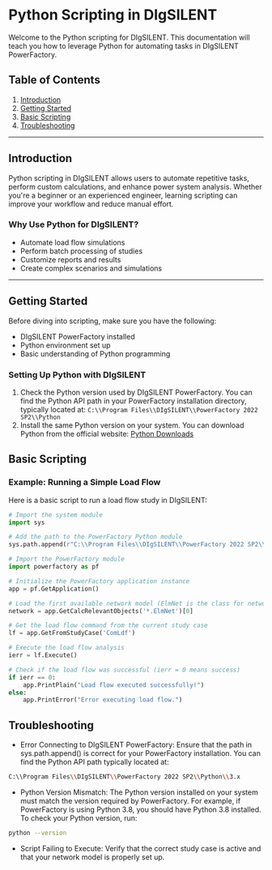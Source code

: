 # Python Scripting in DIgSILENT

Welcome to the Python scripting for DIgSILENT. This documentation will teach you how to leverage Python for automating tasks in DIgSILENT PowerFactory.

## Table of Contents

1. [Introduction](#introduction)
2. [Getting Started](#getting-started)
3. [Basic Scripting](#basic-scripting)
4. [Troubleshooting](#troubleshooting)

---

## Introduction

Python scripting in DIgSILENT allows users to automate repetitive tasks, perform custom calculations, and enhance power system analysis. Whether you're a beginner or an experienced engineer, learning scripting can improve your workflow and reduce manual effort.

### Why Use Python for DIgSILENT?

- Automate load flow simulations
- Perform batch processing of studies
- Customize reports and results
- Create complex scenarios and simulations

---

## Getting Started

Before diving into scripting, make sure you have the following:

- DIgSILENT PowerFactory installed
- Python environment set up
- Basic understanding of Python programming

### Setting Up Python with DIgSILENT

1. Check the Python version used by DIgSILENT PowerFactory. You can find the Python API path in your PowerFactory installation directory, typically located at: `C:\\Program Files\\DIgSILENT\\PowerFactory 2022 SP2\\Python`
2. Install the same Python version on your system. You can download Python from the official website: [Python Downloads](https://www.python.org/downloads/)

## Basic Scripting

### Example: Running a Simple Load Flow

Here is a basic script to run a load flow study in DIgSILENT:

```python
# Import the system module
import sys

# Add the path to the PowerFactory Python module
sys.path.append(r"C:\\Program Files\\DIgSILENT\\PowerFactory 2022 SP2\\Python\\3.8")

# Import the PowerFactory module
import powerfactory as pf

# Initialize the PowerFactory application instance
app = pf.GetApplication()

# Load the first available network model (ElmNet is the class for networks)
network = app.GetCalcRelevantObjects('*.ElmNet')[0]

# Get the load flow command from the current study case
lf = app.GetFromStudyCase('ComLdf')

# Execute the load flow analysis
ierr = lf.Execute()

# Check if the load flow was successful (ierr = 0 means success)
if ierr == 0:
    app.PrintPlain("Load flow executed successfully!")
else:
    app.PrintError("Error executing load flow.")

```

## Troubleshooting

- Error Connecting to DIgSILENT PowerFactory: Ensure that the path in sys.path.append() is correct for your PowerFactory installation. You can find the Python API path typically located at:

```bash
C:\\Program Files\\DIgSILENT\\PowerFactory 2022 SP2\\Python\\3.x
```

- Python Version Mismatch: The Python version installed on your system must match the version required by PowerFactory. For example, if PowerFactory is using Python 3.8, you should have Python 3.8 installed. To check your Python version, run:

```bash
python --version
```

- Script Failing to Execute: Verify that the correct study case is active and that your network model is properly set up.
